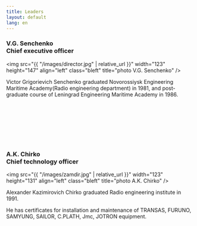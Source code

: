 ```yaml
---
title: Leaders
layout: default
lang: en
---
```

<h3>V.G. Senchenko<br>Chief executive officer</h3>

<img src="{{ "/images/director.jpg" | relative_url }}" width="123" height="147" align="left" class="bleft" title="photo V.G. Senchenko" />

Viсtor Grigorievich Senchenko
graduated  Novorossiysk Engineering Maritime Academy(Radio engineering department) in 1981, and post-graduate course of Leningrad Engineering Maritime Academy in 1986.<br><br><br><br><br><br><br><br>

<h3>A.K. Chirko<br>Chief technology officer</h3>

<img src="{{ "/images/zamdir.jpg" | relative_url }}" width="123" height="131" align="left" class="bleft" title="photo A.K. Chirko" />

Alexander Kazimirovich Chirko
graduated Radio engineering institute in 1991.

He has certificates for installation and maintenance of TRANSAS, FURUNO, SAMYUNG, SAILOR, C.PLATH, Jmc, JOTRON equipment.
